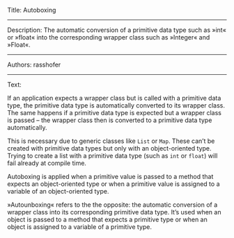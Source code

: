 Title: Autoboxing

-----

Description: The automatic conversion of a primitive data type such as »int« or »float« into the corresponding wrapper class such as »Integer« and »Float«.

-----

Authors: rasshofer

-----

Text:

If an application expects a wrapper class but is called with a primitive data type, the primitive data type is automatically converted to its wrapper class. The same happens if a primitive data type is expected but a wrapper class is passed – the wrapper class then is converted to a primitive data type automatically.

This is necessary due to generic classes like `List` or `Map`. These can’t be created with primitive data types but only with an object-oriented type. Trying to create a list with a primitive data type (such as `int` or `float`) will fail already at compile time.

Autoboxing is applied when a primitive value is passed to a method that expects an object-oriented type or when a primitive value is assigned to a variable of an object-oriented type.

»Autounboxing« refers to the the opposite: the automatic conversion of a wrapper class into its corresponding primitive data type. It’s used when an object is passed to a method that expects a primitive type or when an object is assigned to a variable of a primitive type.
